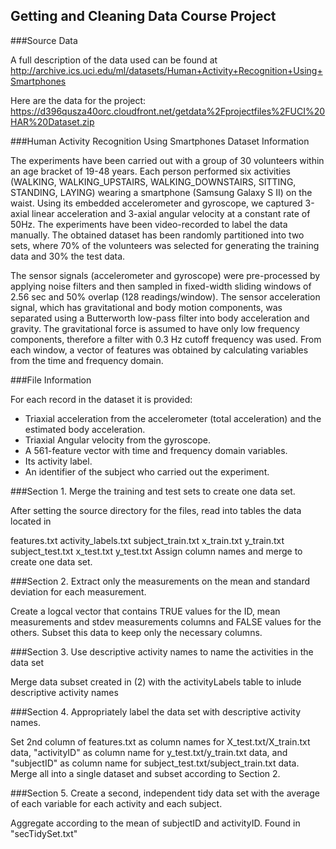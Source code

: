## Getting and Cleaning Data Course Project

###Source Data

A full description of the data used  can be found at http://archive.ics.uci.edu/ml/datasets/Human+Activity+Recognition+Using+Smartphones

Here are the data for the project: https://d396qusza40orc.cloudfront.net/getdata%2Fprojectfiles%2FUCI%20HAR%20Dataset.zip

###Human Activity Recognition Using Smartphones Dataset Information

The experiments have been carried out with a group of 30 volunteers within an age bracket of 19-48 years. Each person performed six activities (WALKING, WALKING_UPSTAIRS, WALKING_DOWNSTAIRS, SITTING, STANDING, LAYING) wearing a smartphone (Samsung Galaxy S II) on the waist. Using its embedded accelerometer and gyroscope, we captured 3-axial linear acceleration and 3-axial angular velocity at a constant rate of 50Hz. The experiments have been video-recorded to label the data manually. The obtained dataset has been randomly partitioned into two sets, where 70% of the volunteers was selected for generating the training data and 30% the test data.

The sensor signals (accelerometer and gyroscope) were pre-processed by applying noise filters and then sampled in fixed-width sliding windows of 2.56 sec and 50% overlap (128 readings/window). The sensor acceleration signal, which has gravitational and body motion components, was separated using a Butterworth low-pass filter into body acceleration and gravity. The gravitational force is assumed to have only low frequency components, therefore a filter with 0.3 Hz cutoff frequency was used. From each window, a vector of features was obtained by calculating variables from the time and frequency domain.

###File Information

For each record in the dataset it is provided:

- Triaxial acceleration from the accelerometer (total acceleration) and the estimated body acceleration.
- Triaxial Angular velocity from the gyroscope.
- A 561-feature vector with time and frequency domain variables.
- Its activity label.
- An identifier of the subject who carried out the experiment.

###Section 1. Merge the training and test sets to create one data set.

After setting the source directory for the files, read into tables the data located in

features.txt
activity_labels.txt
subject_train.txt
x_train.txt
y_train.txt
subject_test.txt
x_test.txt
y_test.txt
Assign column names and merge to create one data set.

###Section 2. Extract only the measurements on the mean and standard deviation for each measurement.

Create a logcal vector that contains TRUE values for the ID, mean measurements and stdev measurements columns and FALSE values for the others. Subset this data to keep only the necessary columns.

###Section 3. Use descriptive activity names to name the activities in the data set

Merge data subset created in (2) with the activityLabels table to inlude descriptive activity names

###Section 4. Appropriately label the data set with descriptive activity names.

Set 2nd column of features.txt as column names for X_test.txt/X_train.txt data, "activityID" as column name for y_test.txt/y_train.txt data, and "subjectID" as column name for subject_test.txt/subject_train.txt data. Merge all into a single dataset and subset according to Section 2.

###Section 5. Create a second, independent tidy data set with the average of each variable for each activity and each subject.

Aggregate according to the mean of subjectID and activityID. Found in "secTidySet.txt"